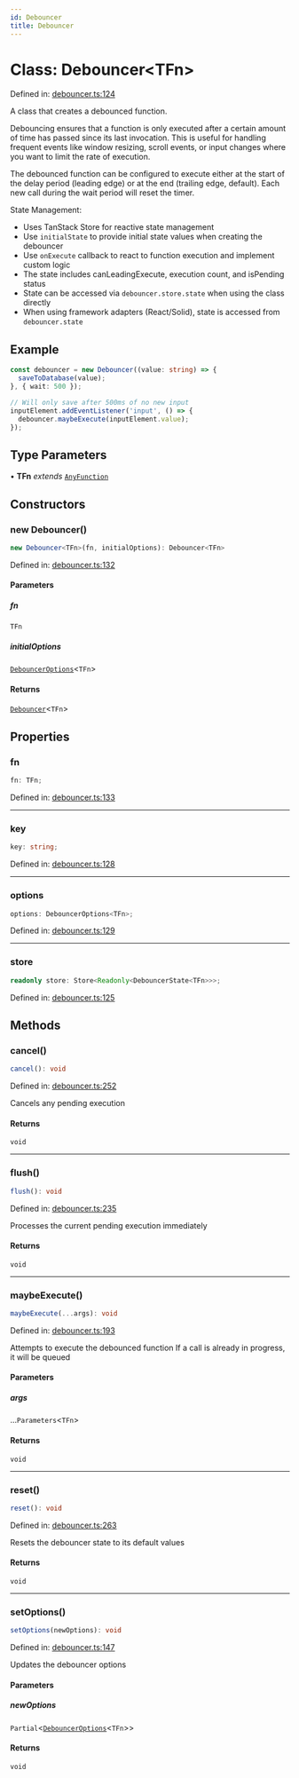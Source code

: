 ```yaml
---
id: Debouncer
title: Debouncer
---
```


<!-- DO NOT EDIT: this page is autogenerated from the type comments -->

# Class: Debouncer\<TFn\>

Defined in: [debouncer.ts:124](https://github.com/TanStack/pacer/blob/main/packages/pacer/src/debouncer.ts#L124)

A class that creates a debounced function.

Debouncing ensures that a function is only executed after a certain amount of time has passed
since its last invocation. This is useful for handling frequent events like window resizing,
scroll events, or input changes where you want to limit the rate of execution.

The debounced function can be configured to execute either at the start of the delay period
(leading edge) or at the end (trailing edge, default). Each new call during the wait period
will reset the timer.

State Management:
- Uses TanStack Store for reactive state management
- Use `initialState` to provide initial state values when creating the debouncer
- Use `onExecute` callback to react to function execution and implement custom logic
- The state includes canLeadingExecute, execution count, and isPending status
- State can be accessed via `debouncer.store.state` when using the class directly
- When using framework adapters (React/Solid), state is accessed from `debouncer.state`

## Example

```ts
const debouncer = new Debouncer((value: string) => {
  saveToDatabase(value);
}, { wait: 500 });

// Will only save after 500ms of no new input
inputElement.addEventListener('input', () => {
  debouncer.maybeExecute(inputElement.value);
});
```

## Type Parameters

• **TFn** *extends* [`AnyFunction`](../../type-aliases/anyfunction.md)

## Constructors

### new Debouncer()

```ts
new Debouncer<TFn>(fn, initialOptions): Debouncer<TFn>
```

Defined in: [debouncer.ts:132](https://github.com/TanStack/pacer/blob/main/packages/pacer/src/debouncer.ts#L132)

#### Parameters

##### fn

`TFn`

##### initialOptions

[`DebouncerOptions`](../../interfaces/debounceroptions.md)\<`TFn`\>

#### Returns

[`Debouncer`](../debouncer.md)\<`TFn`\>

## Properties

### fn

```ts
fn: TFn;
```

Defined in: [debouncer.ts:133](https://github.com/TanStack/pacer/blob/main/packages/pacer/src/debouncer.ts#L133)

***

### key

```ts
key: string;
```

Defined in: [debouncer.ts:128](https://github.com/TanStack/pacer/blob/main/packages/pacer/src/debouncer.ts#L128)

***

### options

```ts
options: DebouncerOptions<TFn>;
```

Defined in: [debouncer.ts:129](https://github.com/TanStack/pacer/blob/main/packages/pacer/src/debouncer.ts#L129)

***

### store

```ts
readonly store: Store<Readonly<DebouncerState<TFn>>>;
```

Defined in: [debouncer.ts:125](https://github.com/TanStack/pacer/blob/main/packages/pacer/src/debouncer.ts#L125)

## Methods

### cancel()

```ts
cancel(): void
```

Defined in: [debouncer.ts:252](https://github.com/TanStack/pacer/blob/main/packages/pacer/src/debouncer.ts#L252)

Cancels any pending execution

#### Returns

`void`

***

### flush()

```ts
flush(): void
```

Defined in: [debouncer.ts:235](https://github.com/TanStack/pacer/blob/main/packages/pacer/src/debouncer.ts#L235)

Processes the current pending execution immediately

#### Returns

`void`

***

### maybeExecute()

```ts
maybeExecute(...args): void
```

Defined in: [debouncer.ts:193](https://github.com/TanStack/pacer/blob/main/packages/pacer/src/debouncer.ts#L193)

Attempts to execute the debounced function
If a call is already in progress, it will be queued

#### Parameters

##### args

...`Parameters`\<`TFn`\>

#### Returns

`void`

***

### reset()

```ts
reset(): void
```

Defined in: [debouncer.ts:263](https://github.com/TanStack/pacer/blob/main/packages/pacer/src/debouncer.ts#L263)

Resets the debouncer state to its default values

#### Returns

`void`

***

### setOptions()

```ts
setOptions(newOptions): void
```

Defined in: [debouncer.ts:147](https://github.com/TanStack/pacer/blob/main/packages/pacer/src/debouncer.ts#L147)

Updates the debouncer options

#### Parameters

##### newOptions

`Partial`\<[`DebouncerOptions`](../../interfaces/debounceroptions.md)\<`TFn`\>\>

#### Returns

`void`
